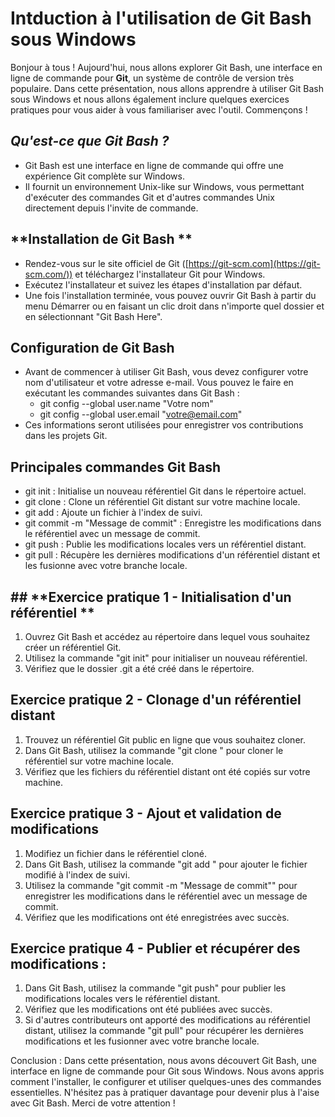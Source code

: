 # Intduction à l'utilisation de Git Bash sous Windows

Bonjour à tous ! Aujourd'hui, nous allons explorer Git Bash, une interface en ligne de commande pour **Git**, un système de contrôle de version très populaire. Dans cette présentation, nous allons apprendre à utiliser Git Bash sous Windows et nous allons également inclure quelques exercices pratiques pour vous aider à vous familiariser avec l'outil. Commençons !

## *Qu'est-ce que Git Bash ?*

- Git Bash est une interface en ligne de commande qui offre une expérience Git complète sur Windows.
- Il fournit un environnement Unix-like sur Windows, vous permettant d'exécuter des commandes Git et d'autres commandes Unix directement depuis l'invite de commande.

## **Installation de Git Bash **

- Rendez-vous sur le site officiel de Git ([https://git-scm.com](https://git-scm.com/)) et téléchargez l'installateur Git pour Windows.
- Exécutez l'installateur et suivez les étapes d'installation par défaut.
- Une fois l'installation terminée, vous pouvez ouvrir Git Bash à partir du menu Démarrer ou en faisant un clic droit dans n'importe quel dossier et en sélectionnant "Git Bash Here".

## **Configuration de Git Bash**

- Avant de commencer à utiliser Git Bash, vous devez configurer votre nom d'utilisateur et votre adresse e-mail. Vous pouvez le faire en exécutant les commandes suivantes dans Git Bash :
  - git config --global user.name "Votre nom"
  - git config --global user.email "[votre@email.com](mailto:votre@email.com)"
- Ces informations seront utilisées pour enregistrer vos contributions dans les projets Git.

## **Principales commandes Git Bash**

- git init : Initialise un nouveau référentiel Git dans le répertoire actuel.
- git clone <URL> : Clone un référentiel Git distant sur votre machine locale.
- git add <fichier> : Ajoute un fichier à l'index de suivi.
- git commit -m "Message de commit" : Enregistre les modifications dans le référentiel avec un message de commit.
- git push : Publie les modifications locales vers un référentiel distant.
- git pull : Récupère les dernières modifications d'un référentiel distant et les fusionne avec votre branche locale.

##  ## **Exercice pratique 1 - Initialisation d'un référentiel **

1. Ouvrez Git Bash et accédez au répertoire dans lequel vous souhaitez créer un référentiel Git.
2. Utilisez la commande "git init" pour initialiser un nouveau référentiel.
3. Vérifiez que le dossier .git a été créé dans le répertoire.

## Exercice pratique 2 - Clonage d'un référentiel distant

1. Trouvez un référentiel Git public en ligne que vous souhaitez cloner.
2. Dans Git Bash, utilisez la commande "git clone <URL>" pour cloner le référentiel sur votre machine locale.
3. Vérifiez que les fichiers du référentiel distant ont été copiés sur votre machine.

## Exercice pratique 3 - Ajout et validation de modifications 

1. Modifiez un fichier dans le référentiel cloné.
2. Dans Git Bash, utilisez la commande "git add <fichier>" pour ajouter le fichier modifié à l'index de suivi.
3. Utilisez la commande "git commit -m "Message de commit"" pour enregistrer les modifications dans le référentiel avec un message de commit.
4. Vérifiez que les modifications ont été enregistrées avec succès.

## Exercice pratique 4 - Publier et récupérer des modifications :

1. Dans Git Bash, utilisez la commande "git push" pour publier les modifications locales vers le référentiel distant.
2. Vérifiez que les modifications ont été publiées avec succès.
3. Si d'autres contributeurs ont apporté des modifications au référentiel distant, utilisez la commande "git pull" pour récupérer les dernières modifications et les fusionner avec votre branche locale.

Conclusion : Dans cette présentation, nous avons découvert Git Bash, une interface en ligne de commande pour Git sous Windows. Nous avons appris comment l'installer, le configurer et utiliser quelques-unes des commandes essentielles. N'hésitez pas à pratiquer davantage pour devenir plus à l'aise avec Git Bash. Merci de votre attention !